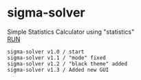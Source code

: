 # sigma-solver
Simple Statistics Calculator using "statistics"
</br>
[RUN](https://replit.com/@Enoobis/sigma-solver?v=1)
</br>
```
sigma-solver v1.0 / start
sigma-solver v1.1 / "mode" fixed
sigma-solver v1.2 / "black theme" added 
sigma-solver v1.3 / Added new GUI
```

